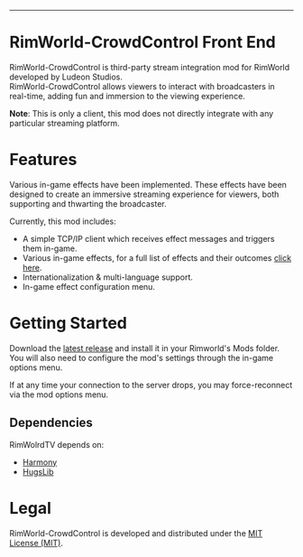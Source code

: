 ---

# RimWorld-CrowdControl Front End
RimWorld-CrowdControl is third-party stream integration mod for RimWorld developed by Ludeon Studios.  
RimWorld-CrowdControl allows viewers to interact with broadcasters in real-time, adding fun and immersion to the viewing experience.

**Note**: This is only a client, this mod does not directly integrate with any particular streaming platform.

# Features
Various in-game effects have been implemented. These effects have been designed to create an immersive streaming experience for viewers, both supporting and thwarting the broadcaster.

Currently, this mod includes:

- A simple TCP/IP client which receives effect messages and triggers them in-game.
- Various in-game effects, for a full list of effects and their outcomes [click here](https://github.com/JacobPersi/RimWorld-CrowdControl/RimWorld-CrowdControl/main/Docs/Effect%20List.md).
- Internationalization & multi-language support.
- In-game effect configuration menu.

# Getting Started
Download the [latest release](https://github.com/RimWorld-CrowdControl/RimWorld-CrowdControl/releases/tag/0.0.1) and install it in your Rimworld's Mods folder. You will also need to configure the mod's settings through the in-game options menu.

If at any time your connection to the server drops, you may force-reconnect via the mod options menu. 

## Dependencies
RimWolrdTV depends on:
- [Harmony](https://github.com/pardeike/HarmonyRimWorld/)
- [HugsLib](https://github.com/UnlimitedHugs/RimworldHugsLib)

# Legal
RimWorld-CrowdControl is developed and distributed under the [MIT License (MIT)](https://github.com/RimWorld-CrowdControl/RimWorld-CrowdControl/blob/main/LICENSE).
